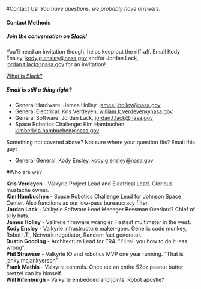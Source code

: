 #Contact Us!
*You have questions, we probably have answers.*  

#### Contact Methods
##### Join the conversation on [Slack](nasa-valkyrie-robot.slack.com)! 
You'll need an invitation though, helps keep out the riffraff. Email Kody Ensley, kody.g.ensley@nasa.gov and/or Jordan Lack, jordan.t.lack@nasa.gov for an invitation!  

[What is Slack?](https://slack.com/is)  

##### Email is still a thing right?  
* General Hardware: James Holley, james.j.holley@nasa.gov  
* General Electrical: Kris Verdeyen, william.k.verdeyen@nasa.gov
* General Software: Jordan Lack, jordan.t.lack@nasa.gov  
* Space Robotics Challenge: Kim Hambuchen kimberly.a.hambuchen@nasa.gov  

Something not covered above? Not sure where your question fits? Email this guy:
* General General: Kody Ensley, kody.g.ensley@nasa.gov  

#Who are we?

**Kris Verdeyen** - Valkyrie Project Lead and Electrical Lead. Glorious mustache owner.  
**Kim Hambuchen** - Space Robotics Challenge Lead for Johnson Space Center. Also functions as our low-pass bureaucracy filter.  
**Jordan Lack** - Valkyrie Software ~~Lead~~ ~~Manager~~ ~~Bossman~~ Overlord? Chief of silly hats.  
**James Holley** - Valkyrie firmware wrangler. Fastest multimeter in the west.  
**Kody Ensley** - Valkyrie infrastructure maker-goer. Generic code monkey, Robot I.T., Network negotiator, Random fact generator.  
**Dustin Gooding** - Architecture Lead for ER4. "I'll tell you how to do it less wrong".  
**Phil Strawser** - Valkyrie IO and robotics MVP one year running. "That is janky mcjankyerson"  
**Frank Mathis** - Valkyrie controls. Once ate an entire 52oz peanut butter pretzel can by himself.  
**Will Rifenburgh** - Valkyrie embedded and joints. Robot apostle?  

